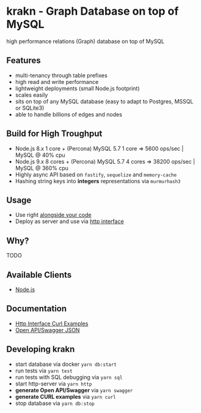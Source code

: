 # krakn - Graph Database on top of MySQL

high performance relations (Graph) database on top of MySQL

## Features

* multi-tenancy through table prefixes
* high read and write performance
* lightweight deployments (small Node.js footprint)
* scales easily
* sits on top of any MySQL database (easy to adapt to Postgres, MSSQL or SQLite3)
* able to handle billions of edges and nodes

## Build for High Troughput

* Node.js 8.x 1 core + (Percona) MySQL 5.7 1 core => 5600 ops/sec | MySQL @ 40% cpu
* Node.js 9.x 8 cores + (Percona) MySQL 5.7 4 cores => 38200 ops/sec | MySQL @ 360% cpu
* Highly async API based on `fastify`, `sequelize` and `memory-cache`
* Hashing string keys into **integers** representations via `murmurhash3`

## Usage

* Use right [alongside your code](example/krakn-sample.js)
* Deploy as server and use via [http interface](example/krakn-http.js)

## Why?

TODO

## Available Clients

* [Node.js](https://github.com/krystianity/krakn-js)

## Documentation

* [Http Interface Curl Examples](docs/curl.md)
* [Open API/Swagger JSON](docs/swagger.json)

## Developing krakn

* start database via docker `yarn db:start`
* run tests via `yarn test`
* run tests with SQL debugging via `yarn sql`
* start http-server via `yarn http`
* **generate Open API/Swagger** via `yarn swagger`
* **generate CURL examples** via `yarn curl`
* stop database via `yarn db:stop`